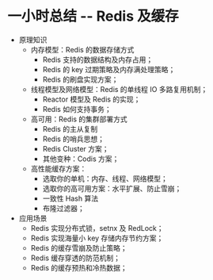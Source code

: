 # 一小时总结 -- Redis 及缓存

- 原理知识
	- 内存模型：Redis 的数据存储方式
		- Redis 支持的数据结构及内存占用；
		- Redis 的 key 过期策略及内存满处理策略；
		- Redis 的刷盘实现方案；
	- 线程模型及网络模型：Redis 的单线程 IO 多路复用机制；
		- Reactor 模型及 Redis 的实现；
		- Redis 如何支持事务； 
	- 高可用：Redis 的集群部署方式
		- Redis 的主从复制
		- Redis 的哨兵思想；
		- Redis Cluster 方案；
		- 其他变种：Codis 方案；
	- 高性能缓存方案：
		- 选取你的单机：内存、线程、网络模型；
		- 选取你的高可用方案：水平扩展、防止雪崩；
		- 一致性 Hash 算法
		- 布隆过滤器；
- 应用场景
	- Redis 实现分布式锁，setnx 及 RedLock；
	- Redis 实现海量小 key 存储内存节约方案；
	- Redis 的缓存雪崩及防止策略；
	- Redis 缓存穿透的防范机制；
	- Redis 的缓存预热和冷热数据；


	
